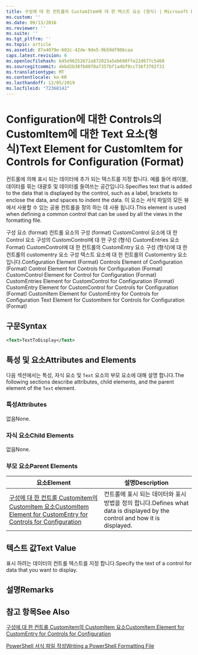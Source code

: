```yaml
---
title: 구성에 대 한 컨트롤의 CustomItem에 대 한 텍스트 요소 (형식) | Microsoft Docs
ms.custom: ''
ms.date: 09/13/2016
ms.reviewer: ''
ms.suite: ''
ms.tgt_pltfrm: ''
ms.topic: article
ms.assetid: 87a4079e-602c-42de-9de5-9b59df986caa
caps.latest.revision: 6
ms.openlocfilehash: b45e96252672a872023a5eb698ffe22d677c5468
ms.sourcegitcommit: debd2b38fb8070a7357bf1a4bf9cc736f3702f31
ms.translationtype: MT
ms.contentlocale: ko-KR
ms.lasthandoff: 12/05/2019
ms.locfileid: "72368142"
---
```

# <a name="text-element-for-customitem-for-controls-for-configuration-format"></a><span data-ttu-id="9be10-102">Configuration에 대한 Controls의 CustomItem에 대한 Text 요소(형식)</span><span class="sxs-lookup"><span data-stu-id="9be10-102">Text Element for CustomItem for Controls for Configuration (Format)</span></span>

<span data-ttu-id="9be10-103">컨트롤에 의해 표시 되는 데이터에 추가 되는 텍스트를 지정 합니다. 예를 들어 레이블, 데이터를 묶는 대괄호 및 데이터를 들여쓰는 공간입니다.</span><span class="sxs-lookup"><span data-stu-id="9be10-103">Specifies text that is added to the data that is displayed by the control, such as a label, brackets to enclose the data, and spaces to indent the data.</span></span> <span data-ttu-id="9be10-104">이 요소는 서식 파일의 모든 뷰에서 사용할 수 있는 공용 컨트롤을 정의 하는 데 사용 됩니다.</span><span class="sxs-lookup"><span data-stu-id="9be10-104">This element is used when defining a common control that can be used by all the views in the formatting file.</span></span>

<span data-ttu-id="9be10-105">구성 요소 (format) 컨트롤 요소의 구성 (format) CustomControl 요소에 대 한 Control 요소 구성의 CustomControl에 대 한 구성 (형식) CustomEntries 요소 Format) CustomControl에 대 한 컨트롤의 CustomEntry 요소 구성 (형식)에 대 한 컨트롤의 customentry 요소 구성 텍스트 요소에 대 한 컨트롤의 Customentry 요소입니다.</span><span class="sxs-lookup"><span data-stu-id="9be10-105">Configuration Element (Format) Controls Element of Configuration (Format) Control Element for Controls for Configuration (Format) CustomControl Element for Control for Configuration (Format) CustomEntries Element for CustomControl for Configuration (Format) CustomEntry Element for CustomControl for Controls for Configuration (Format) CustomItem Element for CustomEntry for Controls for Configuration Text Element for CustomItem for Controls for Configuration (Format)</span></span>

## <a name="syntax"></a><span data-ttu-id="9be10-106">구문</span><span class="sxs-lookup"><span data-stu-id="9be10-106">Syntax</span></span>

```xml
<Text>TextToDisplay</Text>
```

## <a name="attributes-and-elements"></a><span data-ttu-id="9be10-107">특성 및 요소</span><span class="sxs-lookup"><span data-stu-id="9be10-107">Attributes and Elements</span></span>

<span data-ttu-id="9be10-108">다음 섹션에서는 특성, 자식 요소 및 `Text` 요소의 부모 요소에 대해 설명 합니다.</span><span class="sxs-lookup"><span data-stu-id="9be10-108">The following sections describe attributes, child elements, and the parent element of the `Text` element.</span></span>

### <a name="attributes"></a><span data-ttu-id="9be10-109">특성</span><span class="sxs-lookup"><span data-stu-id="9be10-109">Attributes</span></span>

<span data-ttu-id="9be10-110">없음</span><span class="sxs-lookup"><span data-stu-id="9be10-110">None.</span></span>

### <a name="child-elements"></a><span data-ttu-id="9be10-111">자식 요소</span><span class="sxs-lookup"><span data-stu-id="9be10-111">Child Elements</span></span>

<span data-ttu-id="9be10-112">없음</span><span class="sxs-lookup"><span data-stu-id="9be10-112">None.</span></span>

### <a name="parent-elements"></a><span data-ttu-id="9be10-113">부모 요소</span><span class="sxs-lookup"><span data-stu-id="9be10-113">Parent Elements</span></span>

|<span data-ttu-id="9be10-114">요소</span><span class="sxs-lookup"><span data-stu-id="9be10-114">Element</span></span>|<span data-ttu-id="9be10-115">설명</span><span class="sxs-lookup"><span data-stu-id="9be10-115">Description</span></span>|
|-------------|-----------------|
|[<span data-ttu-id="9be10-116">구성에 대 한 컨트롤 Customitem의 CustomItem 요소</span><span class="sxs-lookup"><span data-stu-id="9be10-116">CustomItem Element for CustomEntry for Controls for Configuration</span></span>](./customitem-element-for-customentry-for-controls-for-configuration-format.md)|<span data-ttu-id="9be10-117">컨트롤에 표시 되는 데이터와 표시 방법을 정의 합니다.</span><span class="sxs-lookup"><span data-stu-id="9be10-117">Defines what data is displayed by the control and how it is displayed.</span></span>|

## <a name="text-value"></a><span data-ttu-id="9be10-118">텍스트 값</span><span class="sxs-lookup"><span data-stu-id="9be10-118">Text Value</span></span>

<span data-ttu-id="9be10-119">표시 하려는 데이터의 컨트롤 텍스트를 지정 합니다.</span><span class="sxs-lookup"><span data-stu-id="9be10-119">Specify the text of a control for data that you want to display.</span></span>

## <a name="remarks"></a><span data-ttu-id="9be10-120">설명</span><span class="sxs-lookup"><span data-stu-id="9be10-120">Remarks</span></span>

## <a name="see-also"></a><span data-ttu-id="9be10-121">참고 항목</span><span class="sxs-lookup"><span data-stu-id="9be10-121">See Also</span></span>

[<span data-ttu-id="9be10-122">구성에 대 한 컨트롤 Customitem의 CustomItem 요소</span><span class="sxs-lookup"><span data-stu-id="9be10-122">CustomItem Element for CustomEntry for Controls for Configuration</span></span>](./customitem-element-for-customentry-for-controls-for-configuration-format.md)

[<span data-ttu-id="9be10-123">PowerShell 서식 파일 작성</span><span class="sxs-lookup"><span data-stu-id="9be10-123">Writing a PowerShell Formatting File</span></span>](./writing-a-powershell-formatting-file.md)
